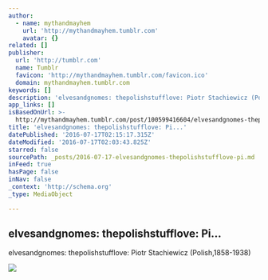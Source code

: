 ```yaml
---
author:
  - name: mythandmayhem
    url: 'http://mythandmayhem.tumblr.com'
    avatar: {}
related: []
publisher:
  url: 'http://tumblr.com'
  name: Tumblr
  favicon: 'http://mythandmayhem.tumblr.com/favicon.ico'
  domain: mythandmayhem.tumblr.com
keywords: []
description: 'elvesandgnomes: thepolishstufflove: Piotr Stachiewicz (Polish,1858-1938)'
app_links: []
isBasedOnUrl: >-
  http://mythandmayhem.tumblr.com/post/100599416604/elvesandgnomes-thepolishstufflove-piotr
title: 'elvesandgnomes: thepolishstufflove: Pi...'
datePublished: '2016-07-17T02:15:17.315Z'
dateModified: '2016-07-17T02:03:43.825Z'
starred: false
sourcePath: _posts/2016-07-17-elvesandgnomes-thepolishstufflove-pi.md
inFeed: true
hasPage: false
inNav: false
_context: 'http://schema.org'
_type: MediaObject

---
```

<article style=""><h1>elvesandgnomes: thepolishstufflove: Pi...</h1><p>elvesandgnomes: thepolishstufflove: Piotr Stachiewicz (Polish,1858-1938)</p><img src="http://66.media.tumblr.com/3e00ef68ca352a1559ba1c8cb6d9ae23/tumblr_n7c8di8ahp1tpkwoyo1_500.jpg" /></article>